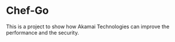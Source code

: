 # Chef-Go

This is a project to show how Akamai Technologies can improve the performance and the security.
